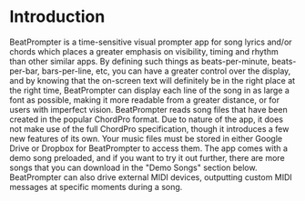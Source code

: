# Introduction 
BeatPrompter is a time-sensitive visual prompter app for song lyrics and/or chords which places a greater
emphasis on visibility, timing and rhythm than other similar apps. By defining such things as beats-per-minute,
beats-per-bar, bars-per-line, etc, you can have a greater control over the display, and by knowing that the
on-screen text will definitely be in the right place at the right time, BeatPrompter can display each line
of the song in as large a font as possible, making it more readable from a greater distance, or for users with
imperfect vision.
BeatPrompter reads song files that have been created in the popular ChordPro format. Due to nature of the app,
it does not make use of the full ChordPro specification, though it introduces a few new features of its own.
Your music files must be stored in either Google Drive or Dropbox for BeatPrompter to access them. The app
comes with a demo song preloaded, and if you want to try it out further, there are more songs that you can
download in the "Demo Songs" section below.
BeatPrompter can also drive external MIDI devices, outputting custom MIDI messages at specific moments during
a song.
